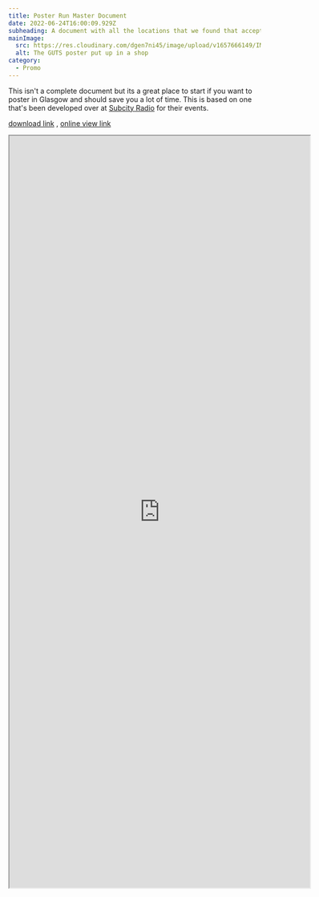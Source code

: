 ```yaml
---
title: Poster Run Master Document
date: 2022-06-24T16:00:09.929Z
subheading: A document with all the locations that we found that accept event posters
mainImage:
  src: https://res.cloudinary.com/dgen7ni45/image/upload/v1657666149/IMG_2553_mngzk8.heic
  alt: The GUTS poster put up in a shop
category:
  - Promo
---
```

This isn't a complete document but its a great place to start if you want to poster in Glasgow and should save you a lot of time. This is based on one that's been developed over at [Subcity Radio](www.subcity.live) for their events.

[download link](https://docs.google.com/spreadsheets/d/e/2PACX-1vTXwciO0EcLXU3CB7N1-MuWwkQB2Xg_-DtWA1raTIlypov0ZC1mkZ5vQOtKzVuETg/pub?output=xlsx) , [online view link](https://docs.google.com/spreadsheets/d/1oNp2JX23um8cP4X1B_9ubpL-XGaZRm2B/edit?usp=sharing&ouid=108422407702670018182&rtpof=true&sd=true)

<iframe width="600" height="1500" src="https://docs.google.com/spreadsheets/d/e/2PACX-1vTXwciO0EcLXU3CB7N1-MuWwkQB2Xg_-DtWA1raTIlypov0ZC1mkZ5vQOtKzVuETg/pubhtml?widget=true&amp;headers=false"></iframe>